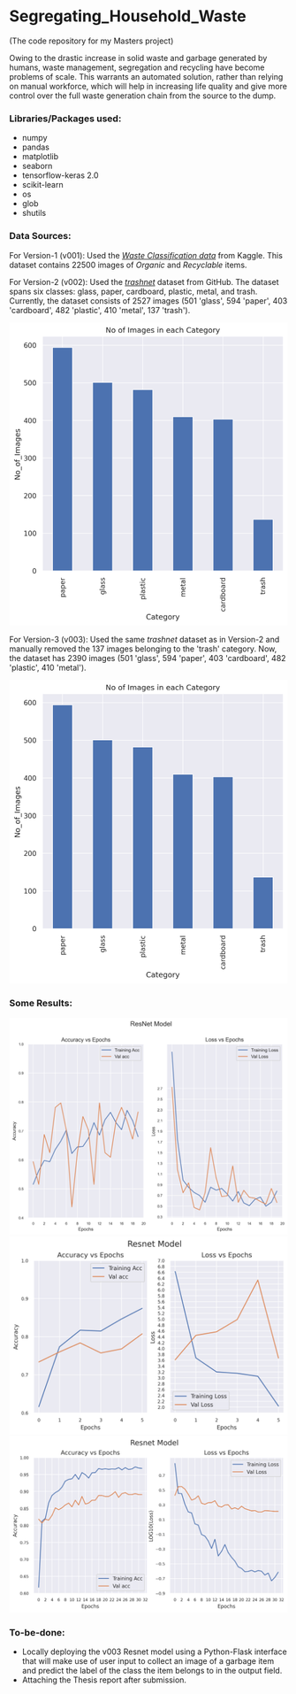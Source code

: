 # Segregating_Household_Waste

(The code repository for my Masters project)

Owing to the drastic increase in solid waste and garbage generated by humans, waste management, segregation and recycling have become problems of scale. This warrants an automated solution, rather than relying on manual workforce, which will help in increasing life quality and give more control over the full waste generation chain from the source to the dump.


### Libraries/Packages used:
- numpy
- pandas
- matplotlib
- seaborn
- tensorflow-keras 2.0
- scikit-learn
- os
- glob
- shutils


### Data Sources:

For Version-1 (v001): Used the [*Waste Classification data*](https://www.kaggle.com/datasets/techsash/waste-classification-data) from Kaggle. This dataset contains 22500 images of *Organic* and *Recyclable* items.

For Version-2 (v002): Used the [*trashnet*](https://github.com/garythung/trashnet) dataset from GitHub. The dataset spans six classes: glass, paper, cardboard, plastic, metal, and trash. Currently, the dataset consists of 2527 images (501 'glass', 594 'paper', 403 'cardboard', 482 'plastic', 410 'metal', 137 'trash'). 

![Class Distribution for trashnet - Version 2](/v002/visualisations/class_distribution.png "Class Distribution for *trashnet* dataset - Version 2")

For Version-3 (v003): Used the same *trashnet* dataset as in Version-2 and manually removed the 137 images belonging to the 'trash' category. Now, the dataset has 2390 images (501 'glass', 594 'paper', 403 'cardboard', 482 'plastic', 410 'metal').

![Class Distribution for trashnet - Version 3](/v002/visualisations/class_distribution.png "Class Distribution for *trashnet* dataset - Version 3")

### Some Results:

![V001 Resnet Model](/v001/visualisations/v001_resnet.png "V001 Resnet Model")
![V002 Resnet Model](/v002/visualisations/v002_resnet_RN01.png "V002 Resnet Model")
![V003 Resnet Model](/v003/visualisations/v003_resnet_RN01.png "V003 Resnet Model")


### To-be-done:

- Locally deploying the v003 Resnet model using a Python-Flask interface that will make use of user input to collect an image of a garbage item and predict the label of the class the item belongs to in the output field.
- Attaching the Thesis report after submission.

